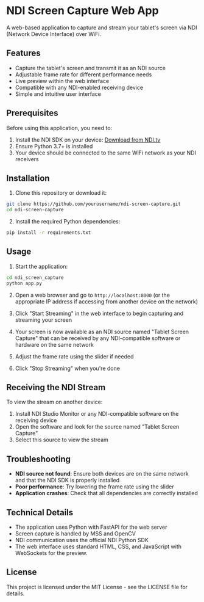 # NDI Screen Capture Web App

A web-based application to capture and stream your tablet's screen via NDI (Network Device Interface) over WiFi.

## Features

- Capture the tablet's screen and transmit it as an NDI source
- Adjustable frame rate for different performance needs
- Live preview within the web interface
- Compatible with any NDI-enabled receiving device
- Simple and intuitive user interface

## Prerequisites

Before using this application, you need to:

1. Install the NDI SDK on your device: [Download from NDI.tv](https://ndi.tv/sdk/)
2. Ensure Python 3.7+ is installed
3. Your device should be connected to the same WiFi network as your NDI receivers

## Installation

1. Clone this repository or download it:

```bash
git clone https://github.com/yourusername/ndi-screen-capture.git
cd ndi-screen-capture
```

2. Install the required Python dependencies:

```bash
pip install -r requirements.txt
```

## Usage

1. Start the application:

```bash
cd ndi_screen_capture
python app.py
```

2. Open a web browser and go to `http://localhost:8000` (or the appropriate IP address if accessing from another device on the network)

3. Click "Start Streaming" in the web interface to begin capturing and streaming your screen

4. Your screen is now available as an NDI source named "Tablet Screen Capture" that can be received by any NDI-compatible software or hardware on the same network

5. Adjust the frame rate using the slider if needed

6. Click "Stop Streaming" when you're done

## Receiving the NDI Stream

To view the stream on another device:

1. Install NDI Studio Monitor or any NDI-compatible software on the receiving device
2. Open the software and look for the source named "Tablet Screen Capture"
3. Select this source to view the stream

## Troubleshooting

- **NDI source not found**: Ensure both devices are on the same network and that the NDI SDK is properly installed
- **Poor performance**: Try lowering the frame rate using the slider
- **Application crashes**: Check that all dependencies are correctly installed

## Technical Details

- The application uses Python with FastAPI for the web server
- Screen capture is handled by MSS and OpenCV
- NDI communication uses the official NDI Python SDK
- The web interface uses standard HTML, CSS, and JavaScript with WebSockets for the preview.

## License

This project is licensed under the MIT License - see the LICENSE file for details.
